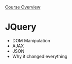 [Course Overview](../overview.md)
# JQuery
* DOM Manipulation
* AJAX
* JSON
* Why it changed everything